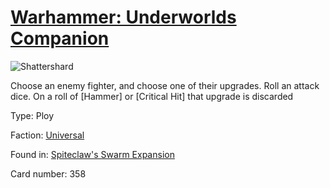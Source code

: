 # [Warhammer: Underworlds Companion](https://guidokessels.github.io/wh-underworlds)

  

![Shattershard](https://warhammerunderworlds.com/wp-content/uploads/sites/6/2018/02/358_ENG.png)

Choose an enemy fighter, and choose one of their upgrades. Roll an attack dice. On a roll of [Hammer] or [Critical Hit] that upgrade is discarded

Type: Ploy

Faction: [Universal](https://guidokessels.github.io/wh-underworlds/factions/universal)

Found in: [Spiteclaw's Swarm Expansion](https://guidokessels.github.io/wh-underworlds/locations/spiteclaws-swarm-expansion)

Card number: 358
